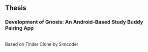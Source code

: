 <h2>Thesis</h2>

<h3>Development of Gnosis: An Android-Based Study Buddy Pairing App</h3>
<br>
Based on Tinder Clone by Simcoder
